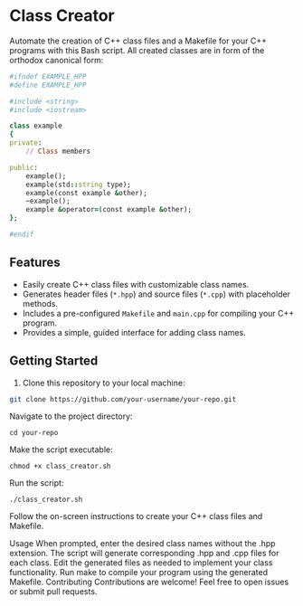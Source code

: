 # Class Creator

Automate the creation of C++ class files and a Makefile for your C++ programs with this Bash script.
All created classes are in form of the orthodox canonical form:

```ruby
#ifndef EXAMPLE_HPP
#define EXAMPLE_HPP

#include <string>
#include <iostream>

class example
{
private:
	// Class members

public:
	example();
	example(std::string type);
	example(const example &other);
	~example();
	example &operator=(const example &other);
};

#endif
```


## Features

- Easily create C++ class files with customizable class names.
- Generates header files (`*.hpp`) and source files (`*.cpp`) with placeholder methods.
- Includes a pre-configured `Makefile` and `main.cpp` for compiling your C++ program.
- Provides a simple, guided interface for adding class names.

## Getting Started

1. Clone this repository to your local machine:

```bash
git clone https://github.com/your-username/your-repo.git
```
Navigate to the project directory:
```
cd your-repo
```
Make the script executable:
```
chmod +x class_creator.sh
```

Run the script:
```
./class_creator.sh
```

Follow the on-screen instructions to create your C++ class files and Makefile.

Usage
When prompted, enter the desired class names without the .hpp extension.
The script will generate corresponding .hpp and .cpp files for each class.
Edit the generated files as needed to implement your class functionality.
Run make to compile your program using the generated Makefile.
Contributing
Contributions are welcome! Feel free to open issues or submit pull requests.

